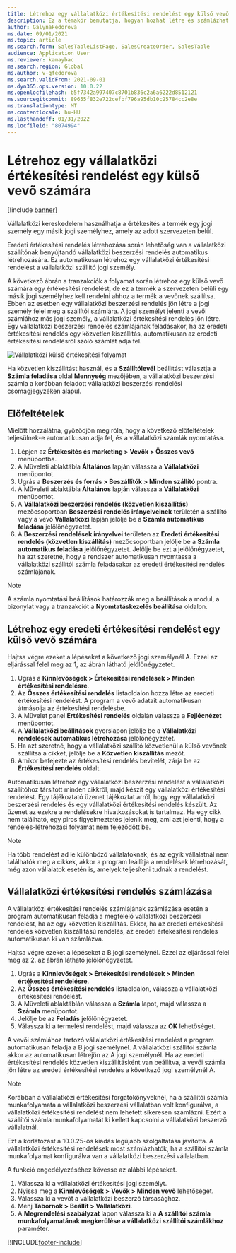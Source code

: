 ```yaml
---
title: Létrehoz egy vállalatközi értékesítési rendelést egy külső vevő számára
description: Ez a témakör bemutatja, hogyan hozhat létre és számlázhat egy vállalatközi értékesítési rendelést egy külső vevő számára
author: GalynaFedorova
ms.date: 09/01/2021
ms.topic: article
ms.search.form: SalesTableListPage, SalesCreateOrder, SalesTable
audience: Application User
ms.reviewer: kamaybac
ms.search.region: Global
ms.author: v-gfedorova
ms.search.validFrom: 2021-09-01
ms.dyn365.ops.version: 10.0.22
ms.openlocfilehash: b5f7342a997407c8701b836c2a6a6222d8512121
ms.sourcegitcommit: 89655f832e722cefbf796a95db10c25784cc2e8e
ms.translationtype: MT
ms.contentlocale: hu-HU
ms.lasthandoff: 01/31/2022
ms.locfileid: "8074994"
---
```

# <a name="create-and-invoice-an-intercompany-sales-order-for-an-external-customer"></a>Létrehoz egy vállalatközi értékesítési rendelést egy külső vevő számára

[!include [banner](../../includes/banner.md)]

Vállalatközi kereskedelem használhatja a értékesítés a termék egy jogi személy egy másik jogi személyhez, amely az adott szervezeten belül.

Eredeti értékesítési rendelés létrehozása során lehetőség van a vállalatközi szállítónak benyújtandó vállalatközi beszerzési rendelés automatikus létrehozására. Ez automatikusan létrehoz egy vállalatközi értékesítési rendelést a vállalatközi szállító jogi személy.

A következő ábrán a tranzakciók a folyamat során létrehoz egy külső vevő számára egy értékesítési rendelést, de ez a termék a szervezeten belüli egy másik jogi személyhez kell rendelni ahhoz a termék a vevőnek szállítsa. Ebben az esetben egy vállalatközi beszerzési rendelés jön létre a jogi személy felel meg a szállítói számlára. A jogi személyt jelenti a vevői számlához más jogi személy, a vállalatközi értékesítési rendelés jön létre. Egy vállalatközi beszerzési rendelés számlájának feladásakor, ha az eredeti értékesítési rendelés egy közvetlen kiszállítás, automatikusan az eredeti értékesítési rendelésről szóló számlát adja fel.

![Vállalatközi külső értékesítési folyamat](media/intercompanyexternalsalesprocess.png)

Ha közvetlen kiszállítást használ, és a **Szállítólevél** beállítást választja a **Számla feladása** oldal **Mennység** mezőjében, a vállalatközi beszerzési számla a korábban feladott vállalatközi beszerzési rendelési csomagjegyzéken alapul.

## <a name="prerequisites"></a>Előfeltételek

Mielőtt hozzálátna, győződjön meg róla, hogy a következő előfeltételek teljesülnek-e automatikusan adja fel, és a vállalatközi számlák nyomtatása.

1. Lépjen az **Értékesítés és marketing \> Vevők \> Összes vevő** menüpontba.
1. A Műveleti ablaktábla **Általános** lapján válassza a **Vállalatközi** menüpontot.
1. Ugrás a **Beszerzés és forrás \> Beszállítók \> Minden szállító** pontra.
1. A Műveleti ablaktábla **Általános** lapján válassza a **Vállalatközi** menüpontot.
1. A **Vállalatközi beszerzési rendelés (közvetlen kiszállítás)** mezőcsoportban **Beszerzési rendelés irányelveinek** területén a szállító vagy a vevő **Vállalatközi** lapján jelölje be a **Számla automatikus feladása** jelölőnégyzetet.
1. A **Beszerzési rendelések irányelvei** területen az **Eredeti értékesítési rendelés (közvetlen kiszállítás)** mezőcsoportban jelölje be a **Számla automatikus feladása** jelölőnégyzetet. Jelölje be ezt a jelölőnégyzetet, ha azt szeretné, hogy a rendszer automatikusan nyomtassa a vállalatközi szállítói számla feladásakor az eredeti értékesítési rendelés számlájának.

> [!NOTE]
> A számla nyomtatási beállítások határozzák meg a beállítások a modul, a bizonylat vagy a tranzakciót a **Nyomtatáskezelés beállítása** oldalon.

## <a name="create-an-original-sales-order-for-an-external-customer"></a>Létrehoz egy eredeti értékesítési rendelést egy külső vevő számára

Hajtsa végre ezeket a lépéseket a következő jogi személynél A. Ezzel az eljárással felel meg az 1, az ábrán látható jelölőnégyzetet.

1. Ugrás a **Kinnlevőségek \> Értékesítési rendelések \> Minden értékesítési rendelésre**.
1. Az **Összes értékesítési rendelés** listaoldalon hozza létre az eredeti értékesítési rendelést. A program a vevő adatait automatikusan átmásolja az értékesítési rendelésbe.
1. A Művelet panel **Értékesítési rendelés** oldalán válassza a **Fejlécnézet** menüpontot.
1. A **Vállalatközi beállítások** gyorslapon jelölje be a **Vállalatközi rendelések automatikus létrehozása** jelölőnégyzetet.
1. Ha azt szeretné, hogy a vállalatközi szállító közvetlenül a külső vevőnek szállítsa a cikket, jelölje be a **Közvetlen kiszállítás** mezőt.
1. Amikor befejezte az értékesítési rendelés bevitelét, zárja be az **Értékesítési rendelés** oldalt.

Automatikusan létrehoz egy vállalatközi beszerzési rendelést a vállalatközi szállítóhoz társított minden cikkről, majd készít egy vállalatközi értékesítési rendelést. Egy tájékoztató üzenet tájékoztat arról, hogy egy vállalatközi beszerzési rendelés és egy vállalatközi értékesítési rendelés készült. Az üzenet az ezekre a rendelésekre hivatkozásokat is tartalmaz. Ha egy cikk nem található, egy piros figyelmeztetés jelenik meg, ami azt jelenti, hogy a rendelés-létrehozási folyamat nem fejeződött be.

> [!NOTE]
> Ha több rendelést ad le különböző vállalatoknak, és az egyik vállalatnál nem találhatók meg a cikkek, akkor a program leállítja a rendelések létrehozását, még azon vállalatok esetén is, amelyek teljesíteni tudnák a rendelést.

## <a name="invoice-an-intercompany-sales-order"></a>Vállalatközi értékesítési rendelés számlázása

A vállalatközi értékesítési rendelés számlájának számlázása esetén a program automatikusan feladja a megfelelő vállalatközi beszerzési rendelést, ha az egy közvetlen kiszállítás. Ekkor, ha az eredeti értékesítési rendelés közvetlen kiszállítású rendelés, az eredeti értékesítési rendelés automatikusan ki van számlázva.

Hajtsa végre ezeket a lépéseket a B jogi személynél. Ezzel az eljárással felel meg az 2. az ábrán látható jelölőnégyzetet.

1. Ugrás a **Kinnlevőségek \> Értékesítési rendelések \> Minden értékesítési rendelésre**.
1. Az **Összes értékesítési rendelés** listaoldalon, válassza a vállalatközi értékesítési rendelést.
1. A Műveleti ablaktáblán válassza a **Számla** lapot, majd válassza a **Számla** menüpontot.
1. Jelölje be az **Feladás** jelölőnégyzetet.
1. Válassza ki a termelési rendelést, majd válassza az **OK** lehetőséget.

A vevői számlához tartozó vállalatközi értékesítési rendelést a program automatikusan feladja a B jogi személynél. A vállalatközi szállítói számla akkor az automatikusan létrejön az A jogi személynél. Ha az eredeti értékesítési rendelés közvetlen kiszállításként van beállítva, a vevői számla jön létre az eredeti értékesítési rendelés a következő jogi személynél A.

> [!NOTE]
> Korábban a vállalatközi értékesítési forgatókönyveknél, ha a szállítói számla munkafolyamata a vállalatközi beszerzési vállalatban volt konfigurálva, a vállalatközi értékesítési rendelést nem lehetett sikeresen számlázni. Ezért a szállítói számla munkafolyamatát ki kellett kapcsolni a vállalatközi beszerző vállalatnál. 
> 
> Ezt a korlátozást a 10.0.25-ös kiadás legújabb szolgáltatása javította. A vállalatközi értékesítési rendelések most számlázhatók, ha a szállítói számla munkafolyamat konfigurálva van a vállalatközi beszerzési vállalatban.
> 
> A funkció engedélyezéséhez kövesse az alábbi lépéseket.
>
> 1. Válassza ki a vállalatközi értékesítési jogi személyt.  
> 2. Nyissa meg a **Kinnlevőségek \> Vevők \> Minden vevő** lehetőséget.
> 3. Válassza ki a vevőt a vállalatközi beszerző társasághoz.
> 4. Menj **Tábornok \> Beállít \> Vállalatközi**.
> 5. A **Megrendelési szabályzat** lapon válassza ki a **A szállítói számla munkafolyamatának megkerülése a vállalatközi szállítói számlákhoz** paraméter.

[!INCLUDE[footer-include](../../includes/footer-banner.md)]
